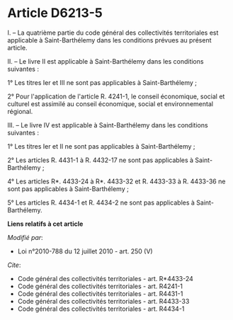 # Article D6213-5

I. – La quatrième partie du code général des collectivités territoriales est applicable à Saint-Barthélemy dans les
conditions prévues au présent article.

II. – Le livre II est applicable à Saint-Barthélemy dans les conditions suivantes :

1° Les titres Ier et III ne sont pas applicables à Saint-Barthélemy ;

2° Pour l'application de l'article R. 4241-1, le conseil économique, social et culturel est assimilé au conseil économique,
social et environnemental régional.

III. – Le livre IV est applicable à Saint-Barthélemy dans les conditions suivantes :

1° Les titres Ier et II ne sont pas applicables à Saint-Barthélemy ;

2° Les articles R. 4431-1 à R. 4432-17 ne sont pas applicables à Saint-Barthélemy ;

4° Les articles R*. 4433-24 à R*. 4433-32 et R. 4433-33 à R. 4433-36 ne sont pas applicables à Saint-Barthélemy ;

5° Les articles R. 4434-1 et R. 4434-2 ne sont pas applicables à Saint-Barthélemy.

**Liens relatifs à cet article**

_Modifié par_:

  - Loi n°2010-788 du 12 juillet 2010 - art. 250 (V)

_Cite_:

  - Code général des collectivités territoriales - art. R*4433-24
  - Code général des collectivités territoriales - art. R4241-1
  - Code général des collectivités territoriales - art. R4431-1
  - Code général des collectivités territoriales - art. R4433-33
  - Code général des collectivités territoriales - art. R4434-1
